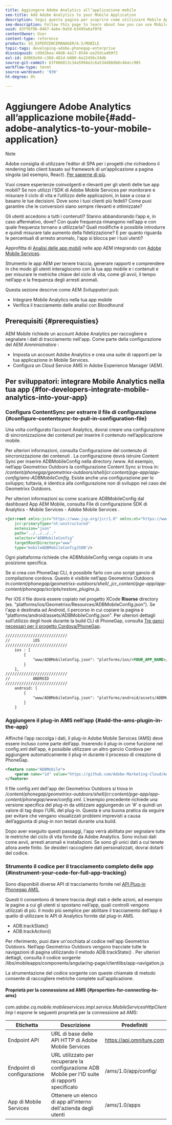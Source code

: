 ```yaml
---
title: Aggiungere Adobe Analytics all’applicazione mobile
seo-title: Add Adobe Analytics to your Mobile Application
description: Segui questa pagina per scoprire come utilizzare Mobile App Analytics nelle app AEM integrando con Adobe Mobile Services.
seo-description: Follow this page to learn about how you can use Mobile App Analytics in your AEM Apps by integrating with Adobe Mobile Services.
uuid: d3ff6f9b-0467-4abe-9a59-b3495a6af0f8
contentOwner: User
content-type: reference
products: SG_EXPERIENCEMANAGER/6.5/MOBILE
topic-tags: developing-adobe-phonegap-enterprise
discoiquuid: cd9d2bea-48d8-4a17-8544-ea25dcad69f3
exl-id: 8d965e94-c368-481d-b000-6e22456c34db
source-git-commit: 63f066013c34a5994e2c6a534d88db0c464cc905
workflow-type: tm+mt
source-wordcount: '939'
ht-degree: 0%

---
```


# Aggiungere Adobe Analytics all’applicazione mobile{#add-adobe-analytics-to-your-mobile-application}

>[!NOTE]
>
>Adobe consiglia di utilizzare l’editor di SPA per i progetti che richiedono il rendering lato client basato sul framework di un’applicazione a pagina singola (ad esempio, React). [Per saperne di più](/help/sites-developing/spa-overview.md).

Vuoi creare esperienze coinvolgenti e rilevanti per gli utenti delle tue app mobili? Se non utilizzi l’SDK di Adobe Mobile Services per monitorare e misurare il ciclo di vita e l’utilizzo delle applicazioni, in base a cosa si basano le tue decisioni. Dove sono i tuoi clienti più fedeli? Come puoi garantire che le conversioni siano sempre rilevanti e ottimizzate?

Gli utenti accedono a tutti i contenuti? Stanno abbandonando l’app e, in caso affermativo, dove? Con quale frequenza rimangono nell’app e con quale frequenza tornano a utilizzarla? Quali modifiche è possibile introdurre e quindi misurare tale aumento della fidelizzazione? E per quanto riguarda le percentuali di arresto anomalo, l&#39;app si blocca per i tuoi utenti?

Approfitta di [Analisi delle app mobili](https://www.adobe.com/ca/solutions/digital-analytics/mobile-web-apps-analytics.html) nelle app AEM integrando con [Adobe Mobile Services](https://www.adobe.com/marketing-cloud/mobile-marketing.html).

Strumento le app AEM per tenere traccia, generare rapporti e comprendere in che modo gli utenti interagiscono con la tua app mobile e i contenuti e per misurare le metriche chiave del ciclo di vita, come gli avvii, il tempo nell’app e la frequenza degli arresti anomali.

Questa sezione descrive come AEM *Sviluppatori* può:

* Integrare Mobile Analytics nella tua app mobile
* Verifica il tracciamento delle analisi con Bloodhound

## Prerequisiti {#prerequisties}

AEM Mobile richiede un account Adobe Analytics per raccogliere e segnalare i dati di tracciamento nell&#39;app. Come parte della configurazione del AEM *Amministratore* :

* Imposta un account Adobe Analytics e crea una suite di rapporti per la tua applicazione in Mobile Services.
* Configura un Cloud Service AMS in Adobe Experience Manager (AEM).

## Per sviluppatori: integrare Mobile Analytics nella tua app {#for-developers-integrate-mobile-analytics-into-your-app}

### Configura ContentSync per estrarre il file di configurazione {#configure-contentsync-to-pull-in-configuration-file}

Una volta configurato l’account Analytics, dovrai creare una configurazione di sincronizzazione dei contenuti per inserire il contenuto nell’applicazione mobile.

Per ulteriori informazioni, consulta Configurazione del contenuto di sincronizzazione dei contenuti . La configurazione dovrà istruire Content Sync per inserire ADBMobileConfig nella directory /www. Ad esempio, nell’app Geometrixx Outdoors la configurazione Content Sync si trova in: */content/phonegap/geometrixx-outdoors/shell/jcr:content/pge-app/app-config/ams-ADBMobileConfig*. Esiste anche una configurazione per lo sviluppo; tuttavia, è identica alla configurazione non di sviluppo nel caso dei Geometrixx Outdoors.

Per ulteriori informazioni su come scaricare ADBMobileConfig dal dashboard App AEM Mobile, consulta File di configurazione SDK di Analytics - Mobile Services - Adobe Mobile Services .

```xml
<jcr:root xmlns:jcr="https://www.jcp.org/jcr/1.0" xmlns:nt="https://www.jcp.org/jcr/nt/1.0"
    jcr:primaryType="nt:unstructured"
    extension="json"
    path="../../../.."
    selector="ADBMobileConfig"
    targetRootDirectory="www"
    type="mobileADBMobileConfigJSON"/>
```

Ogni piattaforma richiede che ADBMobileConfig venga copiato in una posizione specifica.

Se si crea con PhoneGap CLI, è possibile farlo con uno script gancio di compilazione cordova. Questo è visibile nell’app Geometrixx Outdoors in:*content/phonegap/geometrixx-outdoors/shell/_jcr_content/pge-app/app-content/phonegap/scripts/restore_plugins.js.*

Per iOS il file dovrà essere copiato nel progetto XCode **Risorse** directory (es. &quot;platforms/ios/Geometrixx/Resources/ADBMobileConfig.json&quot;). Se l&#39;app è destinata ad Android, il percorso in cui copiare la pagina è &quot;platforms/android/assets/ADBMobileConfig.json&quot;. Per ulteriori dettagli sull’utilizzo degli hook durante la build CLI di PhoneGap, consulta [Tre ganci necessari per il progetto Cordova/PhoneGap](https://devgirl.org/2013/11/12/three-hooks-your-cordovaphonegap-project-needs/).

```xml
///////////////////////////
//          iOS
///////////////////////////
    ios : [
        {
            "www/ADBMobileConfig.json": "platforms/ios/<YOUR_APP_NAME>/Resources/ADBMobileConfig.json"
        }
    ],
///////////////////////////
//          ANDROID
///////////////////////////
    android: [
        {
            "www/ADBMobileConfig.json": "platforms/android/assets/ADBMobileConfig.json"
        }
    ]
```

### Aggiungere il plug-in AMS nell’app {#add-the-ams-plugin-in-the-app}

Affinché l’app raccolga i dati, il plug-in Adobe Mobile Services (AMS) deve essere incluso come parte dell’app. Inserendo il plug-in come funzione nel config.xml dell&#39;app, è possibile utilizzare un altro gancio Cordova per aggiungere automaticamente il plug-in durante il processo di creazione di PhoneGap.

```xml
<feature name="ADBMobile">
    <param name="id" value="https://github.com/Adobe-Marketing-Cloud/mobile-services#0482f9cedf90c98a8d4b07219ece1933b2e46a60"/>
</feature>
```

Il file config.xml dell&#39;app dei Geometrixx Outdoors si trova in */content/phonegap/geometrixx-outdoors/shell/jcr:content/pge-app/app-content/phonegap/www/config.xml*. L’esempio precedente richiede una versione specifica del plug-in da utilizzare aggiungendo un &#39;#&#39; e quindi un valore di tag dopo l’URL del plug-in. Questa è una buona pratica da seguire per evitare che vengano visualizzati problemi imprevisti a causa dell’aggiunta di plug-in non testati durante una build.

Dopo aver eseguito questi passaggi, l&#39;app verrà abilitata per segnalare tutte le metriche del ciclo di vita fornite da Adobe Analytics. Sono inclusi dati come avvii, arresti anomali e installazioni. Se sono gli unici dati a cui tenete allora avete finito. Se desideri raccogliere dati personalizzati, dovrai dotarti del codice.

### Strumento il codice per il tracciamento completo delle app {#instrument-your-code-for-full-app-tracking}

Sono disponibili diverse API di tracciamento fornite nel [API Plug-in Phonegap AMS.](https://experienceleague.adobe.com/docs/mobile-services/ios/phonegap-ios/phonegap-methods.html)

Questi ti consentono di tenere traccia degli stati e delle azioni, ad esempio le pagine a cui gli utenti si spostano nell’app, quali controlli vengono utilizzati di più. Il modo più semplice per abilitare il tracciamento dell’app è quello di utilizzare le API di Analytics fornite dal plug-in AMS.

* ADB.trackState()
* ADB.trackAction()

Per riferimento, puoi dare un&#39;occhiata al codice nell&#39;app Geometrixx Outdoors. Nell’app Geometrixx Outdoors vengono tracciate tutte le navigazioni di pagina utilizzando il metodo ADB.trackState() . Per ulteriori dettagli, consulta il codice sorgente /libs/mobileapps/components/angular/ng-page/clientlibs/app-navigation.js

La strumentazione del codice sorgente con queste chiamate di metodo consente di raccogliere metriche complete sull&#39;applicazione.

#### Proprietà per la connessione ad AMS {#properties-for-connecting-to-ams}

*com.adobe.cq.mobile.mobileservices.impl.service.MobileServicesHttpClientImp* l espone le seguenti proprietà per la connessione ad AMS:

| **Etichetta** | **Descrizione** | **Predefiniti** |
|---|---|---|
| Endpoint API | URL di base delle API HTTP di Adobe Mobile Services | https://api.omniture.com |
| Endpoint di configurazione | URL utilizzato per recuperare la configurazione ADB Mobile per l&#39;ID suite di rapporti specificato | /ams/1.0/app/config/ |
| App di Mobile Services | Ottenere un elenco di app all&#39;interno dell&#39;azienda degli utenti | /ams/1.0/apps |

